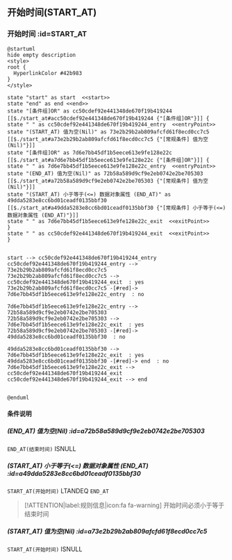 ## 开始时间(START_AT) <!-- {docsify-ignore-all} -->

   

### 开始时间 :id=START_AT

```plantuml
@startuml
hide empty description
<style>
root {
  HyperlinkColor #42b983
}
</style>

state "start" as start  <<start>>
state "end" as end <<end>>
state "[条件组]OR" as cc50cdef92e441348de670f19b419244 [[$./start_at#acc50cdef92e441348de670f19b419244 {"[条件组]OR"}]] {
state " " as cc50cdef92e441348de670f19b419244_entry  <<entryPoint>>
state "(START_AT) 值为空(Nil)" as 73e2b29b2ab809afcfd61f8ecd0cc7c5 [[$./start_at#a73e2b29b2ab809afcfd61f8ecd0cc7c5 {"[常规条件] 值为空(Nil)"}]]
state "[条件组]OR" as 7d6e7bb45df1b5eece613e9fe128e22c [[$./start_at#a7d6e7bb45df1b5eece613e9fe128e22c {"[条件组]OR"}]] {
state " " as 7d6e7bb45df1b5eece613e9fe128e22c_entry  <<entryPoint>>
state "(END_AT) 值为空(Nil)" as 72b58a589d9cf9e2eb0742e2be705303 [[$./start_at#a72b58a589d9cf9e2eb0742e2be705303 {"[常规条件] 值为空(Nil)"}]]
state "(START_AT) 小于等于(<=) 数据对象属性 (END_AT)" as 49dda5283e8cc6bd01ceadf0135bbf30 [[$./start_at#a49dda5283e8cc6bd01ceadf0135bbf30 {"[常规条件] 小于等于(<=) 数据对象属性 (END_AT)"}]]
state " " as 7d6e7bb45df1b5eece613e9fe128e22c_exit  <<exitPoint>>
}
state " " as cc50cdef92e441348de670f19b419244_exit  <<exitPoint>>
}


start --> cc50cdef92e441348de670f19b419244_entry 
cc50cdef92e441348de670f19b419244_entry --> 73e2b29b2ab809afcfd61f8ecd0cc7c5 
73e2b29b2ab809afcfd61f8ecd0cc7c5 --> cc50cdef92e441348de670f19b419244_exit  : yes
73e2b29b2ab809afcfd61f8ecd0cc7c5 -[#red]-> 7d6e7bb45df1b5eece613e9fe128e22c_entry  : no

7d6e7bb45df1b5eece613e9fe128e22c_entry --> 72b58a589d9cf9e2eb0742e2be705303 
72b58a589d9cf9e2eb0742e2be705303 --> 7d6e7bb45df1b5eece613e9fe128e22c_exit  : yes
72b58a589d9cf9e2eb0742e2be705303 -[#red]-> 49dda5283e8cc6bd01ceadf0135bbf30  : no

49dda5283e8cc6bd01ceadf0135bbf30 --> 7d6e7bb45df1b5eece613e9fe128e22c_exit  : yes
49dda5283e8cc6bd01ceadf0135bbf30 -[#red]-> end  : no
7d6e7bb45df1b5eece613e9fe128e22c_exit --> cc50cdef92e441348de670f19b419244_exit 
cc50cdef92e441348de670f19b419244_exit --> end 


@enduml
```

#### 条件说明

##### (END_AT) 值为空(Nil) :id=a72b58a589d9cf9e2eb0742e2be705303



`END_AT(结束时间)` ISNULL 

##### (START_AT) 小于等于(<=) 数据对象属性 (END_AT) :id=a49dda5283e8cc6bd01ceadf0135bbf30



`START_AT(开始时间)` LTANDEQ  `END_AT`

> [!ATTENTION|label:规则信息|icon:fa fa-warning]
> 开始时间必须小于等于结束时间


##### (START_AT) 值为空(Nil) :id=a73e2b29b2ab809afcfd61f8ecd0cc7c5



`START_AT(开始时间)` ISNULL 






